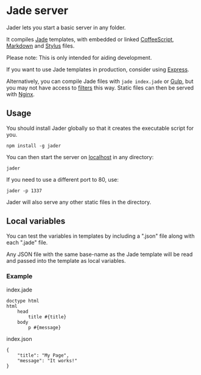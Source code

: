 # Jade server

Jader lets you start a basic server in any folder.

It compiles
[Jade](http://jade-lang.com/)
templates, with embedded or linked
[CoffeeScript](http://coffeescript.org/),
[Markdown](https://daringfireball.net/projects/markdown/)
and
[Stylus](https://learnboost.github.io/stylus/)
files.

Please note: This is only intended for aiding development.

If you want to use Jade templates in production, consider using
[Express](http://expressjs.com/).

Alternatively, you can compile Jade files with `jade index.jade` or
[Gulp](http://gulpjs.com/),
but you may not have access to
[filters](http://jade-lang.com/reference/filters/)
this way.
Static files can then be served with [Nginx](http://nginx.org/).


## Usage

You should install Jader globally so that it creates the executable
script for you.

	npm install -g jader

You can then start the server on [localhost](http://localhost/)
in any directory:

	jader

If you need to use a different port to 80, use:

	jader -p 1337

Jader will also serve any other static files in the directory.


## Local variables

You can test the variables in templates by including a ".json" file
along with each ".jade" file.

Any JSON file with the same base-name as the Jade template will be read
and passed into the template as local variables.


### Example

index.jade

	doctype html
	html
		head
			title #{title}
		body
			p #{message}

index.json

	{
		"title": "My Page",
		"message": "It works!"
	}
